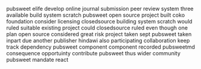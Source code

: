 pubsweet elife develop online journal submission peer review system three available build system scratch pubsweet open source project built coko foundation consider licensing closedsource building system scratch would ruled suitable existing project could closedsource ruled even though one plan open source considered great risk project taken sept pubsweet taken inpart due another publisher hindawi also participating collaboration keep track dependency pubsweet component component recorded pubsweetmd consequence opportuinty contribute pubsweet thus wider community pubsweet mandate react